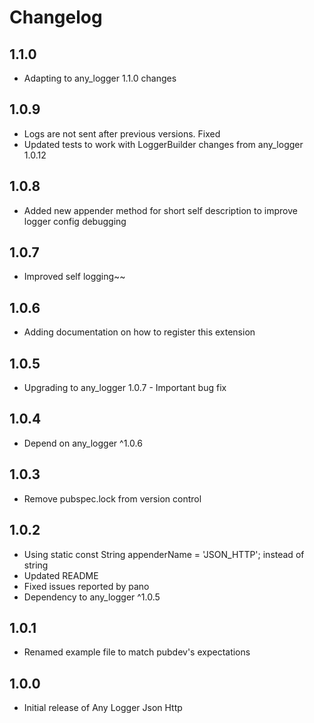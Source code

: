 # Changelog

## 1.1.0

* Adapting to any_logger 1.1.0 changes

## 1.0.9

* Logs are not sent after previous versions. Fixed
* Updated tests to work with LoggerBuilder changes from any_logger 1.0.12

## 1.0.8

* Added new appender method for short self description to improve logger config debugging

## 1.0.7

* Improved self logging~~

## 1.0.6

* Adding documentation on how to register this extension

## 1.0.5

* Upgrading to any_logger 1.0.7 - Important bug fix
 
## 1.0.4

* Depend on any_logger ^1.0.6

## 1.0.3

* Remove pubspec.lock from version control

## 1.0.2

* Using static const String appenderName = 'JSON_HTTP'; instead of string
* Updated README
* Fixed issues reported by pano
* Dependency to any_logger ^1.0.5

## 1.0.1

* Renamed example file to match pubdev's expectations

## 1.0.0

* Initial release of Any Logger Json Http